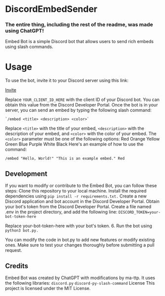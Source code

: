 # DiscordEmbedSender

### The entire thing, including the rest of the readme, was made using ChatGPT!

Embed Bot is a simple Discord bot that allows users to send rich embeds using slash commands.
# Usage
To use the bot, invite it to your Discord server using this link:

  [Invite](https://discord.com/api/oauth2/authorize?client_id=1074009731397595246&permissions=2733747207232&scope=bot)

Replace `YOUR_CLIENT_ID_HERE` with the client ID of your Discord bot. You can obtain this value from the Discord Developer Portal.
Once the bot is in your server, you can send an embed by typing the following slash command:

	`/embed <title> <description> <color>`

Replace `<title>` with the title of your embed, `<description>` with the description of your embed, and `<color>` with the color of your embed. The `<color>` parameter must be one of the following options:
Red
Orange
Yellow
Green
Blue
Purple
White
Black
Here's an example of how to use the command:

`/embed "Hello, World!" "This is an example embed." Red`

## Development
If you want to modify or contribute to the Embed Bot, you can follow these steps:
Clone this repository to your local machine.
Install the required dependencies using `pip install -r requirements.txt.`
Create a new Discord application and bot account in the Discord Developer Portal.
Obtain your bot's token from the Discord Developer Portal.
Create a file named .env in the project directory, and add the following line:
```DISCORD_TOKEN=your-bot-token-here```

Replace your-bot-token-here with your bot's token.
     6. Run the bot using `python3 bot.py.`

You can modify the code in bot.py to add new features or modify existing ones. Make sure to test your changes thoroughly before submitting a pull request.
## Credits
Embed Bot was created by ChatGPT with modifications by ma-ttp. It uses the following libraries:
`discord.py`
`discord-py-slash-command`
License
This project is licensed under the MIT License.
